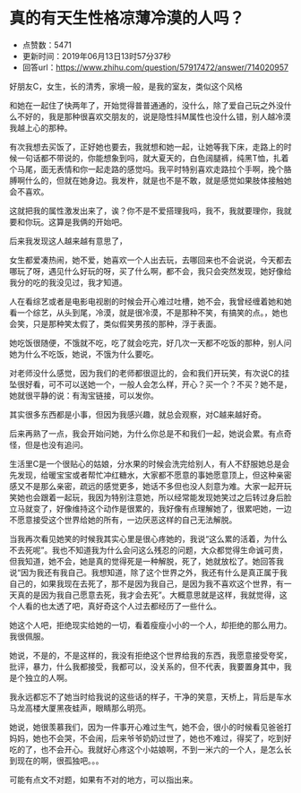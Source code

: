 # 真的有天生性格凉薄冷漠的人吗？
- 点赞数：5471
- 更新时间：2019年06月13日13时57分37秒
- 回答url：https://www.zhihu.com/question/57917472/answer/714020957
<body>
 <p data-pid="slHtAtpU">好朋友C，女生，长的清秀，家境一般，是我的室友，类似这个风格</p>
 <p data-pid="Zy7Pu_Be">和她在一起住了快两年了，开始觉得普普通通的，没什么，除了爱自己玩之外没什么不好的，我是那种很喜欢交朋友的，说是隐性抖M属性也没什么错，别人越冷漠我越上心的那种。</p>
 <p data-pid="OG5vfKSr">有次我想去买饭了，正好她也要去，我就想和她一起，让她等我下床，走路上的时候一句话都不带说的，你能想象到吗，就大夏天的，白色阔腿裤，纯黑T恤，扎着个马尾，面无表情和你一起走路的感觉吗。我平时特别喜欢走路拉个手啊，挽个胳膊啊什么的，但就在她身边。我发杵，就是也不是不敢，就是感觉如果肢体接触她会不喜欢。</p>
 <p data-pid="4pOPG0G2">这就把我的属性激发出来了，诶？你不是不爱搭理我吗，我不，我就要理你，我就要和你玩。这算是我俩的开始吧。</p>
 <p data-pid="HdAWDqdy">后来我发现这人越来越有意思了，</p>
 <p data-pid="PAF1ShU8">女生都爱凑热闹，她不爱，她喜欢一个人出去玩，去哪回来也不会说说，今天都去哪玩了呀，遇见什么好玩的呀，买了什么啊，都不会，我只会突然发现，她好像给我分的吃的我没见过，我才知道。</p>
 <p data-pid="T755HMMh">人在看综艺或者是电影电视剧的时候会开心难过吐槽，她不会，我曾经缠着她和她看一个综艺，从头到尾，冷漠，就是很冷漠，不是那种不笑，有搞笑的点。，她也会笑，只是那种笑太假了，类似假笑男孩的那种，浮于表面。</p>
 <p data-pid="tqaMeiD4">她吃饭很随便，不饿就不吃，吃了就会吃完，好几次一天都不吃饭的那种，别人问她为什么不吃饭，她说，不饿为什么要吃。</p>
 <p data-pid="Cl5d_hP5">对老师没什么感觉，因为我们的老师都很逗比的，会和我们开玩笑，有次说C的挂坠很好看，可不可以送她一个，一般人会怎么样，开心？买一个？不买？她不是，她就很平静的说：有淘宝链接，可以发你。</p>
 <p data-pid="BIwafLyQ">其实很多东西都是小事，但因为我感兴趣，就总会观察，对C越来越好奇。</p>
 <p data-pid="WBdPO7QU">后来再熟了一点，我会开始问她，为什么你总是不和我们一起，她说会累。有点奇怪，但是也没有追问。</p>
 <p data-pid="uzMgfBzT">生活里C是一个很贴心的姑娘，分水果的时候会洗完给别人，有人不舒服她总是会先发现，给暖宝宝或者帮忙冲红糖水，大家都不愿意的事她愿意顶上，但这种亲密感又不是那么亲密，疏远的感觉更多，她话不多但也没人刻意为难。大家一起开玩笑她也会跟着一起玩，我因为特别注意她，所以经常能发现她笑过之后转过身后脸立马就变了，好像维持这个动作是很累的，我好像有点理解她了，很累吧她，一边不愿意接受这个世界给她的所有，一边厌恶这样的自己无法解脱。</p>
 <p data-pid="YOFPPADL">当我再次看见她笑的时候我其实心里是很心疼她的，我说“这么累的活着，为什么不去死呢”。我也不知道我为什么会问这么残忍的问题，大众都觉得生命诚可贵，但我知道，她不会，她是真的觉得死是一种解脱，死了，她就放松了。她回答我说“因为我还有我自己。我想知道，除了这个世界之外，我还有什么是真正属于我自己的，如果我现在去死了，那不是因为我自己，是因为我不喜欢这个世界，有一天真的是因为我自己愿意去死，我才会去死”。大概意思就是这样，我就觉得，这个人看的也太透了吧，真好奇这个人过去都经历了一些什么。</p>
 <p data-pid="1IAFJyLe">她这个人吧，拒绝现实给她的一切，看着瘦瘦小小的一个人，却拒绝的那么用力。我很佩服。</p>
 <p data-pid="B9xU_8sf">她说，不是的，不是这样的，我没有拒绝这个世界给我的东西，我愿意接受夸奖，批评，暴力，什么我都接受，我都可以，没关系的，但不代表，我要置身其中，我是个独立的人啊。</p>
 <p data-pid="U2MulanR">我永远都忘不了她当时给我说的这些话的样子，干净的笑意，天桥上，背后是车水马龙高楼大厦黑夜蛙声，眼睛那么明亮。</p>
 <p data-pid="G2lXnzfN">她说，她很羡慕我们，因为一件事开心难过生气，她不会，很小的时候看见爸爸打妈妈，她也不会哭，不会闹，后来爷爷奶奶过世了，她也不难过，得奖了，吃到好吃的了，也不会开心。我就好心疼这个小姑娘啊，不到一米六的一个人，是怎么长到现在的啊，很孤独吧。。。</p>
 <p data-pid="dryV-g1-">可能有点文不对题，如果有不对的地方，可以指出来。</p>
</body>